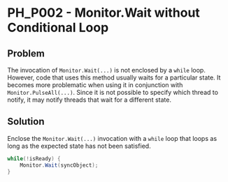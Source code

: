 # PH_P002 - Monitor.Wait without Conditional Loop

## Problem

The invocation of `Monitor.Wait(...)` is not enclosed by a `while` loop. However, code that uses this method usually waits for a particular state. It becomes more problematic when using it in conjunction with `Monitor.PulseAll(...)`. Since it is not possible to specify which thread to notify, it may notify threads that wait for a different state.

## Solution

Enclose the `Monitor.Wait(...)` invocation with a `while` loop that loops as long as the expected state has not been satisfied.

```cs
while(!isReady) {
    Monitor.Wait(syncObject);
}
```
